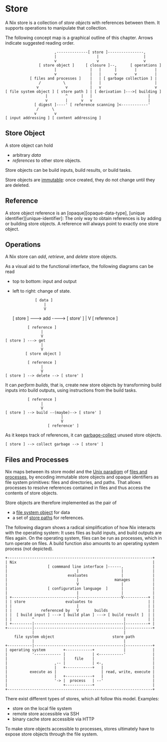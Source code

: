 # Store

A Nix store is a collection of *store objects* with references between them.
It supports operations to manipulate that collection.

The following concept map is a graphical outline of this chapter.
Arrows indicate suggested reading order.

```
                      ,--------------[ store ]----------------,
                      |                  |                    |
                      v                  v                    v
               [ store object ]     [ closure ]--,      [ operations ]
                      |               |   |      |        |        |
                      v               |   |      v        v        |
           [ files and processes ]    |   | [ garbage collection ] |
               /          \           |   |                        |
              v            v          |   v                        v
[ file system object ] [ store path ] | [ derivation ]--->[ building ]
                  |        ^      |   |                         |
                  v        |      v   v                         |
             [ digest ]----' [ reference scanning ]<------------'
              /      \
             v        v
[ input addressing ] [ content addressing ]
```

## Store Object

A store object can hold

- arbitrary *data*
- *references* to other store objects.

Store objects can be build inputs, build results, or build tasks.

Store objects are [immutable][immutable-object]: once created, they do not change until they are deleted.

[immutable-object]: https://en.m.wikipedia.org/wiki/Immutable_object

## Reference

A store object reference is an [opaque][opaque-data-type], [unique identifier][unique-identifier]:
The only way to obtain references is by adding or building store objects.
A reference will always point to exactly one store object.

## Operations

A Nix store can *add*, *retrieve*, and *delete* store objects.

As a visual aid to the functional interface, the following diagrams can be read
- top to bottom: input and output
- left to right: change of state.

                [ data ]
                    |
                    V
    [ store ] ---> add ----> [ store' ]
                    |
                    V
              [ reference ]

<!-- -->

              [ reference ]
                    |
                    V
    [ store ] ---> get
                    |
                    V
             [ store object ]

<!-- -->

              [ reference ]
                    |
                    V
    [ store ] --> delete --> [ store' ]


It can *perform builds*, that is, create new store objects by transforming build inputs into build outputs, using instructions from the build tasks.


              [ reference ]
                    |
                    V
    [ store ] --> build --(maybe)--> [ store' ]
                             |
                             V
                       [ reference' ]


As it keeps track of references, it can [garbage-collect][garbage-collection] unused store objects.


    [ store ] --> collect garbage --> [ store' ]

[garbage-collection]: https://en.m.wikipedia.org/wiki/Garbage_collection_(computer_science)

## Files and Processes

Nix maps between its store model and the [Unix paradigm][unix-paradigm] of [files and processes][file-descriptor], by encoding immutable store objects and opaque identifiers as file system primitives: files and directories, and paths.
That allows processes to resolve references contained in files and thus access the contents of store objects.

Store objects are therefore implemented as the pair of

  - a [file system object](fso.md) for data
  - a set of [store paths](path.md) for references.

[unix-paradigm]: https://en.m.wikipedia.org/wiki/Everything_is_a_file
[file-descriptor]: https://en.m.wikipedia.org/wiki/File_descriptor

The following diagram shows a radical simplification of how Nix interacts with the operating system:
It uses files as build inputs, and build outputs are files again.
On the operating system, files can be run as processes, which in turn operate on files.
A build function also amounts to an operating system process (not depicted).

```
+-----------------------------------------------------------------+
| Nix                                                             |
|                  [ commmand line interface ]------,             |
|                               |                   |             |
|                           evaluates               |             |
|                               |                manages          |
|                               V                   |             |
|                  [ configuration language  ]      |             |
|                               |                   |             |
| +-----------------------------|-------------------V-----------+ |
| | store                  evaluates to                         | |
| |                             |                               | |
| |             referenced by   V       builds                  | |
| |  [ build input ] ---> [ build plan ] ---> [ build result ]  | |
| |         ^                                        |          | |
| +---------|----------------------------------------|----------+ |
+-----------|----------------------------------------|------------+
            |                                        |
    file system object                          store path
            |                                        |
+-----------|----------------------------------------|------------+
| operating system        +------------+             |            |
|           '------------ |            | <-----------'            |
|                         |    file    |                          |
|                     ,-- |            | <-,                      |
|                     |   +------------+   |                      |
|          execute as |                    | read, write, execute |
|                     |   +------------+   |                      |
|                     '-> |  process   | --'                      |
|                         +------------+                          |
+-----------------------------------------------------------------+
```

There exist different types of stores, which all follow this model.
Examples:
- store on the local file system
- remote store accessible via SSH
- binary cache store accessible via HTTP

To make store objects accessible to processes, stores ultimately have to expose store objects through the file system.

